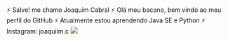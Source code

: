 ⚡ Salve! me chamo Joaquim Cabral
⚡ Olá meu bacano, bem vindo ao meu perfil do GitHub
⚡ Atualmente estou aprendendo Java SE e Python
⚡ Instagram: joaquiim.c
<img src="https://cdn.jsdelivr.net/gh/devicons/devicon/icons/java/java-original.svg" />
